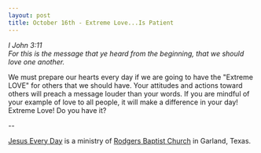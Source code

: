 ```yaml
---
layout: post
title: October 16th - Extreme Love...Is Patient
---
```


_I John 3:11  
For this is the message that ye heard from the beginning, that we
should love one another._

We must prepare our hearts every day if we are going to have the
"Extreme LOVE" for others that we should have. Your attitudes and
actions toward others will preach a message louder than your words.
If you are mindful of your example of love to all people, it will
make a difference in your day! Extreme Love! Do you have it?

 --

<a href=http://jesuseveryday.net>Jesus Every Day</a> is a ministry of <a href=http://rodgersbaptist.net>Rodgers Baptist Church</a> in Garland, Texas.
